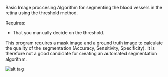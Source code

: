 Basic Image proccesing Algorithm for segmenting the blood vessels in the retina using the threshold method.

Requires:
- That you manually decide on the threshold.

This program requires a mask image and a ground truth image to calculate the quality of the segmentation (Accuracy, Sensitivity, Specificity). It is therefore not a good candidate for creating an automated segmentation algorithm.

![alt tag](https://raw.githubusercontent.com/Jonathan-Greve/RetinaSegmentation1/21_training.tif)
